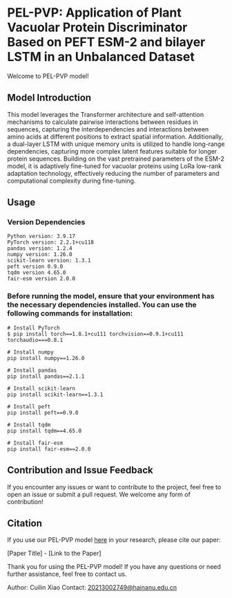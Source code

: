 # **PEL-PVP:** Application of Plant Vacuolar Protein Discriminator Based on PEFT ESM-2 and bilayer LSTM in an Unbalanced Dataset

Welcome to PEL-PVP model! 

## Model Introduction

This model leverages the Transformer architecture and self-attention mechanisms to calculate pairwise interactions between residues in sequences, capturing the interdependencies and interactions between amino acids at different positions to extract spatial information. Additionally, a dual-layer LSTM with unique memory units is utilized to handle long-range dependencies, capturing more complex latent features suitable for longer protein sequences. Building on the vast pretrained parameters of the ESM-2 model, it is adaptively fine-tuned for vacuolar proteins using LoRa low-rank adaptation technology, effectively reducing the number of parameters and computational complexity during fine-tuning.

## Usage

### Version Dependencies

    Python version: 3.9.17
    PyTorch version: 2.2.1+cu118
    pandas version: 1.2.4
    numpy version: 1.26.0
    scikit-learn version: 1.3.1
    peft version 0.9.0
    tqdm version 4.65.0
    fair-esm version 2.0.0

### Before running the model, ensure that your environment has the necessary dependencies installed. You can use the following commands for installation:

```
# Install PyTorch
$ pip install torch==1.8.1+cu111 torchvision==0.9.1+cu111 torchaudio===0.8.1 

# Install numpy
pip install numpy==1.26.0

# Install pandas
pip install pandas==2.1.1

# Install scikit-learn
pip install scikit-learn==1.3.1

# Install peft 
pip install peft==0.9.0

# Install tqdm                       
pip install tqdm==4.65.0

# Install fair-esm                       
pip install fair-esm==2.0.0
```



## Contribution and Issue Feedback

If you encounter any issues or want to contribute to the project, feel free to open an issue or submit a pull request. We welcome any form of contribution!

## Citation

If you use our PEL-PVP model [here](http://121.36.197.223:8080/py/PEL-PVP.pt) in your research, please cite our paper:

[Paper Title] - [Link to the Paper]

Thank you for using the PEL-PVP model! If you have any questions or need further assistance, feel free to contact us.

Author: Cuilin Xiao
Contact: 20213002749@hainanu.edu.cn